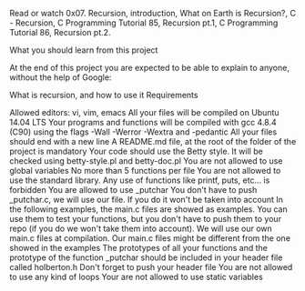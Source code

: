 Read or watch 0x07. Recursion, introduction, What on Earth is Recursion?, C -
 Recursion, C Programming Tutorial 85, Recursion pt.1, C Programming Tutorial
 86, Recursion pt.2.

What you should learn from this project

At the end of this project you are expected to be able to explain to anyone,
 without the help of Google:

What is recursion, and how to use it
Requirements

Allowed editors: vi, vim, emacs
All your files will be compiled on Ubuntu 14.04 LTS
Your programs and functions will be compiled with gcc 4.8.4 (C90) using the
 flags -Wall -Werror -Wextra and -pedantic
All your files should end with a new line
A README.md file, at the root of the folder of the project is mandatory
Your code should use the Betty style. It will be checked using betty-style.pl
 and betty-doc.pl
You are not allowed to use global variables
No more than 5 functions per file
You are not allowed to use the standard library. Any use of functions like
 printf, puts, etc... is forbidden
You are allowed to use _putchar
You don't have to push _putchar.c, we will use our file. If you do it won't be
 taken into account
In the following examples, the main.c files are showed as examples. You can use
 them to test your functions, but you don't have to push them to your repo (if
 you do we won't take them into account). We will use our own main.c files at
 compilation. Our main.c files might be different from the one showed in the
 examples
The prototypes of all your functions and the prototype of the function _putchar
 should be included in your header file called holberton.h
Don't forget to push your header file
You are not allowed to use any kind of loops
Your are not allowed to use static variables